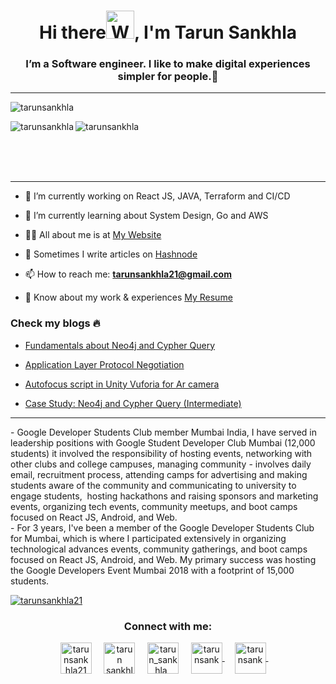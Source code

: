 

<h1 align="center">Hi there<img src="https://raw.githubusercontent.com/nixin72/nixin72/master/wave.gif" 
         alt="Waving hand animated gif"
         height="45"
         width="45" />, I'm Tarun Sankhla</h1>
         <h3 align="center">I’m a Software engineer. I like to make digital experiences simpler for people.💜</h3>
<hr>
<p align="left"> <img src="https://komarev.com/ghpvc/?username=tarunsankhla&label=Profile%20views&color=blueviolet&style=flat" alt="tarunsankhla" /> </p>
<p>
<!-- <a align= "center" href="https://github.com/tarunsankhla">
  <img alt= "stats card" height="200px" width="400" src="https://github-readme-stats.vercel.app/api?username=tarunsankhla&theme=cobalt&show_icons=true&count_private=true" />
  </a> -->
</p>
<!-- <p align="left"> <a href="https://twitter.com/tarunsankhla21" target="blank"><img src="https://img.shields.io/twitter/follow/tarunsankhla21?logo=twitter&style=for-the-badge" alt="tarunsankhla21" /></a> </p> -->
<p>
         <img align="left" src="https://github-readme-stats.vercel.app/api/top-langs/?username=tarunsankhla&theme=radical" alt="tarunsankhla" />
</p>
<p>
         <img align="center" src="https://github-readme-stats.vercel.app/api?username=tarunsankhla&count_private=true&theme=radical" alt="tarunsankhla" />
</p>
<br/>
<br/>
<br/>
<hr>

- 🔭 I’m currently working on React JS, JAVA, Terraform and CI/CD

- 🌱 I’m currently learning about System Design, Go and AWS

- 👨‍💻 All about me is at [My Website](https://tarunsankhla.github.io/)

- 📝 Sometimes I write articles on [Hashnode](https://tarunsankhla.hashnode.dev/)

- 📫 How to reach me: **tarunsankhla21@gmail.com**

- 📄 Know about my work & experiences [My Resume](https://tarunsankhla.github.io/files/TarunSankhla_Resume.pdf)


### Check my blogs :fire:
<!-- BLOG-POST-LIST:START -->
- [Fundamentals about Neo4j and Cypher Query](https://tarunsankhla.hashnode.dev/neo4j-and-cypher-query)

- [Application Layer Protocol Negotiation](https://tarunsankhla.hashnode.dev/application-layer-protocol-negotiation)

- [Autofocus script in Unity Vuforia for Ar camera](https://tarunsankhla.hashnode.dev/autofocus-script-in-unity-vuforia-for-ar-camera)

- [Case Study: Neo4j and Cypher Query (Intermediate)](https://tarunsankhla.hashnode.dev/neo4j-and-cypher-query-part-2)
<!-- BLOG-POST-LIST:END -->
<hr>

<p>
- Google Developer Students Club member Mumbai India, I have served in leadership positions with Google Student Developer Club Mumbai (12,000 students) it involved the responsibility of hosting events, networking with other clubs and college campuses, managing community - involves daily email, recruitment process, attending camps for advertising and making students aware of the community and communicating to university to engage students,  hosting hackathons and raising sponsors and marketing events, organizing tech events, community meetups, and boot camps focused on React JS, Android, and Web.
<br/>
- For 3 years, I've been a member of the Google Developer Students Club for Mumbai, which is where I participated extensively in organizing technological advances events, community gatherings, and boot camps focused on React JS, Android, and Web. My primary success was hosting the Google Developers Event Mumbai 2018 with a footprint of 15,000 students.
</p>

<p align="left"> <a href="https://twitter.com/tarunsankhla21" target="blank"><img src="https://img.shields.io/twitter/follow/tarunsankhla21?logo=twitter&style=for-the-badge" alt="tarunsankhla21" /></a> </p>
<h3 align="center">Connect with me:</h3>
<p align="center">
<a href="https://twitter.com/tarunsankhla21" target="blank"><img align="center" src="https://img.icons8.com/fluency/2x/twitter-circled.png" alt="tarunsankhla21" height="50" width="50" /></a> &nbsp;&nbsp;&nbsp;
<a href="https://www.linkedin.com/in/tarun-sankhla/" target="blank"><img align="center" src="https://img.icons8.com/color/2x/linkedin.png" alt="tarun sankhla" height="50" width="50" /></a>&nbsp;&nbsp;&nbsp;&nbsp;
<a href="https://instagram.com/tarun_sankhla_" target="blank"><img align="center" src="https://img.icons8.com/plasticine/2x/instagram.png" alt="tarun_sankhla_" height="50" width="50" /></a> &nbsp;&nbsp;&nbsp;
<a href="https://linktr.ee/tarunsank" target="blank"><img align="center" src="https://img.icons8.com/color/2x/linktree.png" alt="tarunsank" height="50" width="50" />
</a> &nbsp;&nbsp;&nbsp;
<a href="https://tarunsankhla.hashnode.dev/" target="blank"><img align="center" src="https://img.icons8.com/plasticine/2x/blog.png" alt="tarunsank" height="50" width="50" />
</a> &nbsp;&nbsp;&nbsp;
  
  
  
</p>
